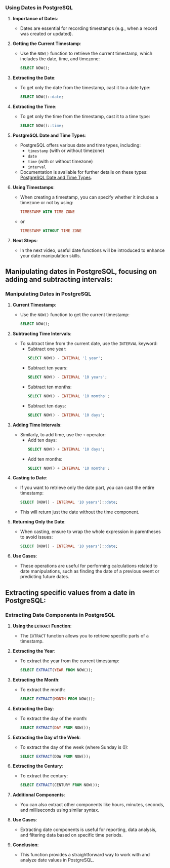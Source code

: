 
### Using Dates in PostgreSQL

1. **Importance of Dates**:
   - Dates are essential for recording timestamps (e.g., when a record was created or updated).

2. **Getting the Current Timestamp**:
   - Use the `NOW()` function to retrieve the current timestamp, which includes the date, time, and timezone:
     ```sql
     SELECT NOW();
     ```

3. **Extracting the Date**:
   - To get only the date from the timestamp, cast it to a date type:
     ```sql
     SELECT NOW()::date;
     ```

4. **Extracting the Time**:
   - To get only the time from the timestamp, cast it to a time type:
     ```sql
     SELECT NOW()::time;
     ```

5. **PostgreSQL Date and Time Types**:
   - PostgreSQL offers various date and time types, including:
     - `timestamp` (with or without timezone)
     - `date`
     - `time` (with or without timezone)
     - `interval`
   - Documentation is available for further details on these types: [PostgreSQL Date and Time Types](https://www.postgresql.org/docs/17/datatype-datetime.html).

6. **Using Timestamps**:
   - When creating a timestamp, you can specify whether it includes a timezone or not by using:
     ```sql
     TIMESTAMP WITH TIME ZONE
     ```
   - or
     ```sql
     TIMESTAMP WITHOUT TIME ZONE
     ```

7. **Next Steps**:
   - In the next video, useful date functions will be introduced to enhance your date manipulation skills.




## Manipulating dates in PostgreSQL, focusing on adding and subtracting intervals:

### Manipulating Dates in PostgreSQL

1. **Current Timestamp**:
   - Use the `NOW()` function to get the current timestamp:
     ```sql
     SELECT NOW();
     ```

2. **Subtracting Time Intervals**:
   - To subtract time from the current date, use the `INTERVAL` keyword:
     - Subtract one year:
       ```sql
       SELECT NOW() - INTERVAL '1 year';
       ```
     - Subtract ten years:
       ```sql
       SELECT NOW() - INTERVAL '10 years';
       ```
     - Subtract ten months:
       ```sql
       SELECT NOW() - INTERVAL '10 months';
       ```
     - Subtract ten days:
       ```sql
       SELECT NOW() - INTERVAL '10 days';
       ```

3. **Adding Time Intervals**:
   - Similarly, to add time, use the `+` operator:
     - Add ten days:
       ```sql
       SELECT NOW() + INTERVAL '10 days';
       ```
     - Add ten months:
       ```sql
       SELECT NOW() + INTERVAL '10 months';
       ```

4. **Casting to Date**:
   - If you want to retrieve only the date part, you can cast the entire timestamp:
     ```sql
     SELECT (NOW() - INTERVAL '10 years')::date;
     ```
   - This will return just the date without the time component.

5. **Returning Only the Date**:
   - When casting, ensure to wrap the whole expression in parentheses to avoid issues:
     ```sql
     SELECT (NOW() - INTERVAL '10 years')::date;
     ```

6. **Use Cases**:
   - These operations are useful for performing calculations related to date manipulations, such as finding the date of a previous event or predicting future dates.


## Extracting specific values from a date in PostgreSQL:

### Extracting Date Components in PostgreSQL

1. **Using the `EXTRACT` Function**:
   - The `EXTRACT` function allows you to retrieve specific parts of a timestamp.

2. **Extracting the Year**:
   - To extract the year from the current timestamp:
     ```sql
     SELECT EXTRACT(YEAR FROM NOW());
     ```

3. **Extracting the Month**:
   - To extract the month:
     ```sql
     SELECT EXTRACT(MONTH FROM NOW());
     ```

4. **Extracting the Day**:
   - To extract the day of the month:
     ```sql
     SELECT EXTRACT(DAY FROM NOW());
     ```

5. **Extracting the Day of the Week**:
   - To extract the day of the week (where Sunday is 0):
     ```sql
     SELECT EXTRACT(DOW FROM NOW());
     ```

6. **Extracting the Century**:
   - To extract the century:
     ```sql
     SELECT EXTRACT(CENTURY FROM NOW());
     ```

7. **Additional Components**:
   - You can also extract other components like hours, minutes, seconds, and milliseconds using similar syntax.

8. **Use Cases**:
   - Extracting date components is useful for reporting, data analysis, and filtering data based on specific time periods.

9. **Conclusion**:
   - This function provides a straightforward way to work with and analyze date values in PostgreSQL.

